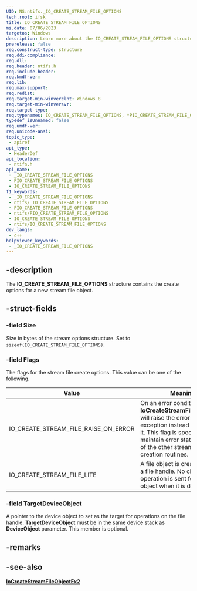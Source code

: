 ```yaml
---
UID: NS:ntifs._IO_CREATE_STREAM_FILE_OPTIONS
tech.root: ifsk
title: IO_CREATE_STREAM_FILE_OPTIONS
ms.date: 07/06/2023
targetos: Windows
description: Learn more about the IO_CREATE_STREAM_FILE_OPTIONS structure.
prerelease: false
req.construct-type: structure
req.ddi-compliance: 
req.dll: 
req.header: ntifs.h
req.include-header: 
req.kmdf-ver: 
req.lib: 
req.max-support: 
req.redist: 
req.target-min-winverclnt: Windows 8
req.target-min-winversvr: 
req.target-type: 
req.typenames: IO_CREATE_STREAM_FILE_OPTIONS, *PIO_CREATE_STREAM_FILE_OPTIONS
typedef_isUnnamed: false
req.umdf-ver: 
req.unicode-ansi: 
topic_type:
 - apiref
api_type:
 - HeaderDef
api_location:
 - ntifs.h
api_name:
 - _IO_CREATE_STREAM_FILE_OPTIONS
 - PIO_CREATE_STREAM_FILE_OPTIONS
 - IO_CREATE_STREAM_FILE_OPTIONS
f1_keywords:
 - _IO_CREATE_STREAM_FILE_OPTIONS
 - ntifs/_IO_CREATE_STREAM_FILE_OPTIONS
 - PIO_CREATE_STREAM_FILE_OPTIONS
 - ntifs/PIO_CREATE_STREAM_FILE_OPTIONS
 - IO_CREATE_STREAM_FILE_OPTIONS
 - ntifs/IO_CREATE_STREAM_FILE_OPTIONS
dev_langs:
 - c++
helpviewer_keywords:
 - _IO_CREATE_STREAM_FILE_OPTIONS
---
```


## -description

The **IO_CREATE_STREAM_FILE_OPTIONS** structure contains the create options for a new stream file object.

## -struct-fields

### -field Size

Size in bytes of the stream options structure. Set to ```sizeof(IO_CREATE_STREAM_FILE_OPTIONS)```.

### -field Flags

The flags for the stream file create options. This value can be one of the following.

| Value | Meaning |
| ----- | ------- |
| IO_CREATE_STREAM_FILE_RAISE_ON_ERROR | On an error condition, **IoCreateStreamFileObjectEx2** will raise the error status as an exception instead of returning it. This flag is specified to maintain error status behavior of the other stream file object creation routines. |
| IO_CREATE_STREAM_FILE_LITE | A file object is created without a file handle. No close operation is sent for the file object when it is deleted. |

### -field TargetDeviceObject

A pointer to the device object to set as the target for operations on the file handle. **TargetDeviceObject** must be in the same device stack as **DeviceObject** parameter. This member is optional.

## -remarks

## -see-also

[**IoCreateStreamFileObjectEx2**](nf-ntifs-iocreatestreamfileobjectex2.md)
